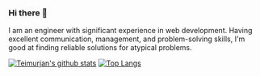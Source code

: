 ### Hi there 👋

I am an engineer with significant experience in web development. Having excellent communication, management, and problem-solving skills, I'm good at finding reliable solutions for atypical problems.

[![Teimurjan's github stats](https://github-readme-stats.teimurjan.vercel.app/api?username=teimurjan&show_icons=true&line_height=21&show_icons=true&theme=vue)](https://github.com/anuraghazra/github-readme-stats)
[![Top Langs](https://github-readme-stats.vercel.app/api/top-langs/?username=teimurjan&show_icons=true&layout=compact&theme=vue)](https://github.com/anuraghazra/github-readme-stats)
